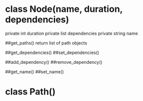 # class Node(name, duration, dependencies)

private int duration
private list dependencies
private string name

##get_paths()
    return list of path objects

##get_dependencies()
##set_dependencies()

##add_dependency()
##remove_dependency()

##get_name()
##set_name()

# class Path()